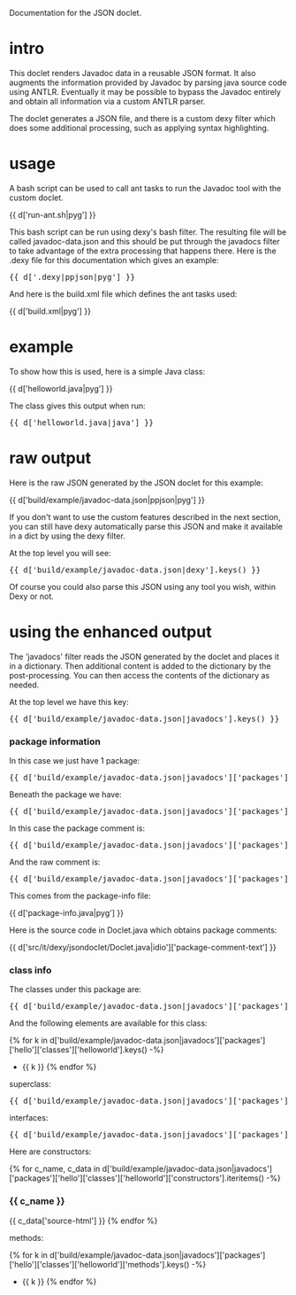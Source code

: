 Documentation for the JSON doclet.

# intro

This doclet renders Javadoc data in a reusable JSON format. It also augments the information provided by Javadoc by parsing java source code using ANTLR. Eventually it may be possible to bypass the Javadoc entirely and obtain all information via a custom ANTLR parser.

The doclet generates a JSON file, and there is a custom dexy filter which does some additional processing, such as applying syntax highlighting.

# usage

A bash script can be used to call ant tasks to run the Javadoc tool with the custom doclet.

{{ d['run-ant.sh|pyg'] }}

This bash script can be run using dexy's bash filter. The resulting file will be called javadoc-data.json and this should be put through the javadocs filter to take advantage of the extra processing that happens there. Here is the .dexy file for this documentation which gives an example:

<pre>
{{ d['.dexy|ppjson|pyg'] }}
</pre>

And here is the build.xml file which defines the ant tasks used:

{{ d['build.xml|pyg'] }}

# example

To show how this is used, here is a simple Java class:

{{ d['helloworld.java|pyg'] }}

The class gives this output when run:

<pre>
{{ d['helloworld.java|java'] }}
</pre>

# raw output

Here is the raw JSON generated by the JSON doclet for this example:

{{ d['build/example/javadoc-data.json|ppjson|pyg'] }}

If you don't want to use the custom features described in the next section, you can still have dexy automatically parse this JSON and make it available in a dict by using the dexy filter.

At the top level you will see:

<pre>
{{ d['build/example/javadoc-data.json|dexy'].keys() }}
</pre>

Of course you could also parse this JSON using any tool you wish, within Dexy or not.

# using the enhanced output

The 'javadocs' filter reads the JSON generated by the doclet and places it in a dictionary. Then additional content is added to the dictionary by the post-processing. You can then access the contents of the dictionary as needed.

At the top level we have this key:

<pre>
{{ d['build/example/javadoc-data.json|javadocs'].keys() }}
</pre>

### package information

In this case we just have 1 package:

<pre>
{{ d['build/example/javadoc-data.json|javadocs']['packages'].keys() }}
</pre>

Beneath the package we have:

<pre>
{{ d['build/example/javadoc-data.json|javadocs']['packages']['hello'].keys() }}
</pre>

In this case the package comment is:

<pre>
{{ d['build/example/javadoc-data.json|javadocs']['packages']['hello']['comment-text'] }}
</pre>

And the raw comment is:

<pre>
{{ d['build/example/javadoc-data.json|javadocs']['packages']['hello']['raw-comment-text'] }}
</pre>

This comes from the package-info file:

{{ d['package-info.java|pyg'] }}

Here is the source code in Doclet.java which obtains package comments:

{{ d['src/it/dexy/jsondoclet/Doclet.java|idio']['package-comment-text'] }}

### class info

The classes under this package are:

<pre>
{{ d['build/example/javadoc-data.json|javadocs']['packages']['hello']['classes'].keys() }}
</pre>

And the following elements are available for this class:

{% for k in d['build/example/javadoc-data.json|javadocs']['packages']['hello']['classes']['helloworld'].keys() -%}
* {{ k }}
{% endfor %}

superclass:

<pre>
{{ d['build/example/javadoc-data.json|javadocs']['packages']['hello']['classes']['helloworld']['superclass'] }}
</pre>

interfaces:

<pre>
{{ d['build/example/javadoc-data.json|javadocs']['packages']['hello']['classes']['helloworld']['interfaces'] }}
</pre>

Here are constructors:

{% for c_name, c_data in d['build/example/javadoc-data.json|javadocs']['packages']['hello']['classes']['helloworld']['constructors'].iteritems() -%}
### {{ c_name }}

{{ c_data['source-html'] }}
{% endfor %}

methods:

{% for k in d['build/example/javadoc-data.json|javadocs']['packages']['hello']['classes']['helloworld']['methods'].keys() -%}
* {{ k }}
{% endfor %}



